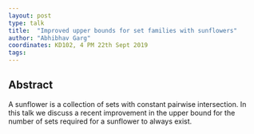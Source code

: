 ```yaml
---
layout: post
type: talk
title:  "Improved upper bounds for set families with sunflowers"
author: "Abhibhav Garg"
coordinates: KD102, 4 PM 22th Sept 2019
tags: 
---
```

## Abstract

A sunflower is a collection of sets with constant pairwise intersection. In this talk we discuss a recent improvement in the upper bound for the number of sets required for a sunflower to always exist.
